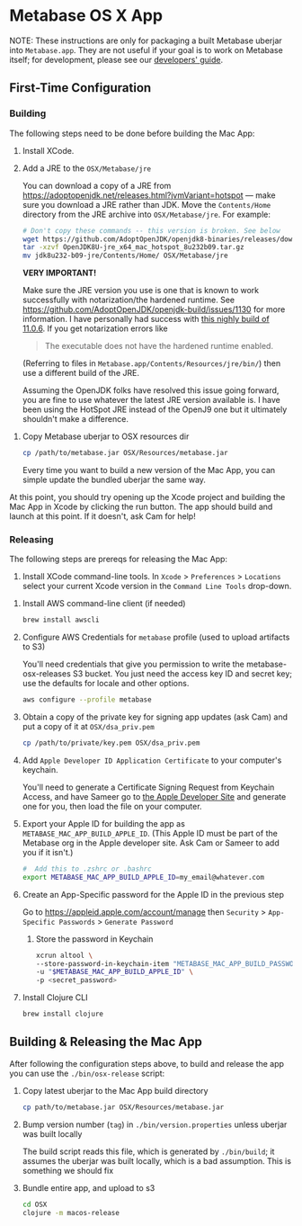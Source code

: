 # Metabase OS X App

NOTE: These instructions are only for packaging a built Metabase uberjar into `Metabase.app`. They are not useful if your goal is to work on Metabase itself; for development, please see
our [developers' guide](developers-guide.md).

## First-Time Configuration

### Building

The following steps need to be done before building the Mac App:

1.  Install XCode.

1.  Add a JRE to the `OSX/Metabase/jre`

    You can download a copy of a JRE from https://adoptopenjdk.net/releases.html?jvmVariant=hotspot — make sure you download a JRE rather than JDK. Move the `Contents/Home` directory from the JRE archive into `OSX/Metabase/jre`. For example:

    ```bash
    # Don't copy these commands -- this version is broken. See below
    wget https://github.com/AdoptOpenJDK/openjdk8-binaries/releases/download/jdk8u232-b09/OpenJDK8U-jre_x64_mac_hotspot_8u232b09.tar.gz
    tar -xzvf OpenJDK8U-jre_x64_mac_hotspot_8u232b09.tar.gz
    mv jdk8u232-b09-jre/Contents/Home/ OSX/Metabase/jre
    ```

    **VERY IMPORTANT!**

    Make sure the JRE version you use is one that is known to work successfully with notarization/the hardened
    runtime. See https://github.com/AdoptOpenJDK/openjdk-build/issues/1130 for more information. I have personally had
    success with [this nighly build of
    11.0.6](https://github.com/AdoptOpenJDK/openjdk11-binaries/releases/download/jdk11u-2020-02-05-17-25/OpenJDK11U-jre_x64_mac_hotspot_2020-02-05-17-25.tar.gz). If you get notarization errors like

    > The executable does not have the hardened runtime enabled.

    (Referring to files in `Metabase.app/Contents/Resources/jre/bin/`) then use a different build of the JRE.

    Assuming the OpenJDK folks have resolved this issue going forward, you are fine to use whatever the latest JRE version available is. I have been using the HotSpot JRE instead of the
    OpenJ9 one but it ultimately shouldn't make a difference.

1)  Copy Metabase uberjar to OSX resources dir

    ```bash
    cp /path/to/metabase.jar OSX/Resources/metabase.jar
    ```

    Every time you want to build a new version of the Mac App, you can simple update the bundled uberjar the same way.

At this point, you should try opening up the Xcode project and building the Mac App in Xcode by clicking the run button. The app should build and launch at this point. If it doesn't, ask Cam for help!

### Releasing

The following steps are prereqs for releasing the Mac App:

1.  Install XCode command-line tools. In `Xcode` > `Preferences` > `Locations` select your current Xcode version in the `Command Line Tools` drop-down.

1)  Install AWS command-line client (if needed)

    ```bash
    brew install awscli
    ```

1)  Configure AWS Credentials for `metabase` profile (used to upload artifacts to S3)

    You'll need credentials that give you permission to write the metabase-osx-releases S3 bucket.
    You just need the access key ID and secret key; use the defaults for locale and other options.

    ```bash
    aws configure --profile metabase
    ```

1)  Obtain a copy of the private key for signing app updates (ask Cam) and put a copy of it at `OSX/dsa_priv.pem`

    ```bash
    cp /path/to/private/key.pem OSX/dsa_priv.pem
    ```

1)  Add `Apple Developer ID Application Certificate` to your computer's keychain.

    You'll need to generate a Certificate Signing Request from Keychain Access, and have Sameer go to [the Apple Developer Site](https://developer.apple.com/account/mac/certificate/) and generate one for you, then load the file on your computer.

1)  Export your Apple ID for building the app as `METABASE_MAC_APP_BUILD_APPLE_ID`. (This Apple ID must be part of the Metabase org in the Apple developer site. Ask Cam or Sameer to add you if it isn't.)

    ```bash
    #  Add this to .zshrc or .bashrc
    export METABASE_MAC_APP_BUILD_APPLE_ID=my_email@whatever.com
    ```

1)  Create an App-Specific password for the Apple ID in the previous step

    Go to https://appleid.apple.com/account/manage then `Security` > `App-Specific Passwords` > `Generate Password`

    1.  Store the password in Keychain

        ```bash
        xcrun altool \
        --store-password-in-keychain-item "METABASE_MAC_APP_BUILD_PASSWORD" \
        -u "$METABASE_MAC_APP_BUILD_APPLE_ID" \
        -p <secret_password>
        ```

1)  Install Clojure CLI

    ```bash
    brew install clojure
    ```

## Building & Releasing the Mac App

After following the configuration steps above, to build and release the app you can use the `./bin/osx-release` script:

1. Copy latest uberjar to the Mac App build directory

   ```bash
   cp path/to/metabase.jar OSX/Resources/metabase.jar
   ```

1. Bump version number (`tag`) in `./bin/version.properties` unless uberjar was built locally

   The build script reads this file, which is generated by `./bin/build`; it assumes the uberjar was built locally, which is a bad assumption. This is something we should fix

1. Bundle entire app, and upload to s3

   ```bash
   cd OSX
   clojure -m macos-release
   ```
